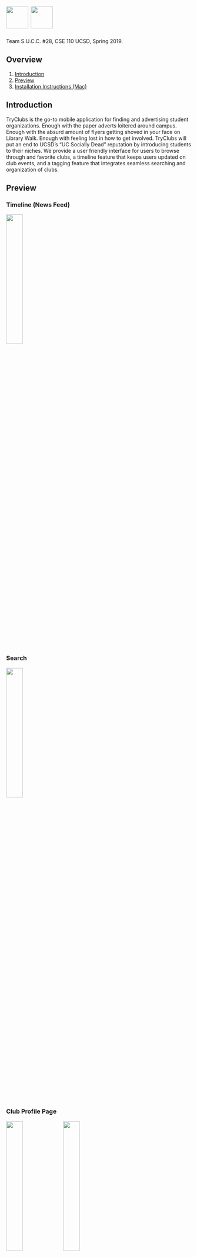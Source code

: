 # <img src="app/src/main/res/drawable-v24/app_logo_artifacts.png" width="60" height="60"> <img src="app/src/main/res/drawable/app_logo.png" height="60">
 
 Team S.U.C.C. #28, CSE 110 UCSD, Spring 2019.

## Overview
1. [Introduction](#introduction)
2. [Preview](#preview)
3. [Installation Instructions (Mac)](#installation-instructions-mac)

## Introduction
TryClubs is the go-to mobile application for finding and advertising student organizations. Enough with the paper adverts loitered around campus. Enough with the absurd amount of flyers getting shoved in your face on Library Walk. Enough with feeling lost in how to get involved. TryClubs will put an end to UCSD’s “UC Socially Dead” reputation by introducing students to their niches. We provide a user friendly interface for users to browse through and favorite clubs, a timeline feature that keeps users updated on club events, and a tagging feature that integrates seamless searching and organization of clubs.

## Preview

### Timeline (News Feed)
<img src="app/src/main/res/drawable-v24/timeline.png" width="30%" height="30%">

### Search
<img src="app/src/main/res/drawable-v24/search.png" width="30%" height="30%">

### Club Profile Page
<img src="app/src/main/res/drawable-v24/club_profile_1.png" width="30%" height="30%">
<img src="app/src/main/res/drawable-v24/club_profile_2.png" width="30%" height="30%">

### Side Bar
<img src="app/src/main/res/drawable-v24/side_bar.png" width="50%" height="50%">

### Create a Post
<img src="app/src/main/res/drawable-v24/post_creation.png" width="50%" height="50%">

### Favoring Club Page
<img src="app/src/main/res/drawable-v24/favoring_club.png" width="50%" height="50%">

### Log in
<img src="app/src/main/res/drawable-v24/log_in.png" width="50%" height="50%">

### Registration
<img src="app/src/main/res/drawable-v24/reg.png" width="50%" height="50%">
<img src="app/src/main/res/drawable-v24/reg_setup.png" width="50%" height="50%">
<img src="app/src/main/res/drawable-v24/reg_discover.png" width="50%" height="50%">
<img src="app/src/main/res/drawable-v24/reg_club_rec.png" width="50%" height="50%">

### Reset Password
<img src="app/src/main/res/drawable-v24/reset_pwd.png" width="50%" height="50%">

### Other
<img src="app/src/main/res/drawable-v24/snack_bar.png" width="50%" height="50%">
<img src="app/src/main/res/drawable-v24/dia.png" width="50%" height="50%">
<img src="app/src/main/res/drawable-v24/sort.png" width="50%" height="50%">
<img src="app/src/main/res/drawable-v24/profile_page.png" width="50%" height="50%">

## Installation Instructions (Mac)
  1. [Click here to download the apk file](https://drive.google.com/open?id=1qCaEodWc5qqhxDT961YV4JrHltC0u_EP)
  2. Run the emulator from Android Studio (Pixel 2 XL with Android Pie (API 28) installed is preferred).
  3. Open "Terminal" and run the following 2 lines.
  4. **"cd ~/Library/Android/sdk/platform-tools/"**
  5. **"./adb install "(add a space after "install") and then drag the downloaded apk file from Step 1 to Terminal.**
  6. In Terminal, it should display "Performing Streamed Install Success".
  7. You should be able to find the App in the emulator.
  8. Open the App and enjoy it! (You could check the build version in the App by clicking in the text "What's news" at the top of the Timeline, current newest build version is 1.1.1)
---
<p align="center">
    <img src="app/src/main/res/drawable-v24/s1.png" width="80%">
    <img src="app/src/main/res/drawable-v24/s2.png" width="80%">
    <img src="app/src/main/res/drawable-v24/s3.png" width="50%" height="50%">
</p>

